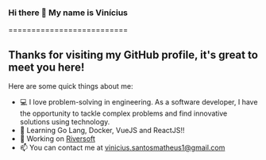 ### Hi there 👋 My name is Vinícius
==========================

**Thanks for visiting my GitHub profile, it's great to meet you here!**
-----------------------------

Here are some quick things about me:

- 💻 I love problem-solving in engineering. As a software developer, I have the opportunity to tackle complex problems and find innovative solutions using technology.
- 🔭 Learning Go Lang, Docker, VueJS and ReactJS!!
- 🚀 Working on [Riversoft](http://riversoft.com.br)
- 📫 You can contact me at [vinicius.santosmatheus1@gmail.com](mailto:vinicius.santosmatheus1@gmail.com)
